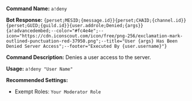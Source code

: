 
**Command Name:**
`a!deny`

**Bot Response:**
`{perset;MESID;{message.id}}{perset;CHAID;{channel.id}}{perset;GUID;{guild.id}}{user.addrole;Denied;{args}} {a!advancedembed;--color="#fc4e4e";--icon="https://cdn.iconscout.com/icon/free/png-256/exclamation-mark-outlined-punctuation-red-37950.png";--title="User {args} Has Been Denied Server Access";--footer="Executed By {user.username}"}`

**Command Description:**
Denies a user access to the server.

**Usage:**
`a!deny "User Name"`

**Recommended Settings:**
* Exempt Roles: `Your Moderator Role`
